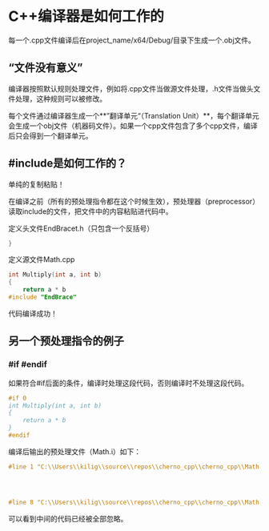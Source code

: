 # C++编译器是如何工作的

每一个.cpp文件编译后在project_name/x64/Debug/目录下生成一个.obj文件。

## “文件没有意义”
<!--more-->
编译器按照默认规则处理文件，例如将.cpp文件当做源文件处理，.h文件当做头文件处理，这种规则可以被修改。

每个文件通过编译器生成一个**”翻译单元“（Translation Unit）**，每个翻译单元会生成一个obj文件（机器码文件）。如果一个cpp文件包含了多个cpp文件，编译后只会得到一个翻译单元。

## #include是如何工作的？

单纯的复制粘贴！

在编译之前（所有的预处理指令都在这个时候生效），预处理器（preprocessor）读取include的文件，把文件中的内容粘贴进代码中。

定义头文件EndBracet.h（只包含一个反括号）

```c++
}
```

定义源文件Math.cpp

```c++
int Multiply(int a, int b)
{
    return a * b
#include "EndBrace"
```

代码编译成功！

## 另一个预处理指令的例子

### #if   #endif

如果符合#if后面的条件，编译时处理这段代码，否则编译时不处理这段代码。

```C++
#if 0
int Multiply(int a, int b)
{
    return a * b
}
#endif
```

编译后输出的预处理文件（Math.i）如下：

```c++
#line 1 "C:\\Users\\kilig\\source\\repos\\cherno_cpp\\cherno_cpp\\Math.cpp"




#line 8 "C:\\Users\\kilig\\source\\repos\\cherno_cpp\\cherno_cpp\\Math.cpp"
```

可以看到中间的代码已经被全部忽略。











